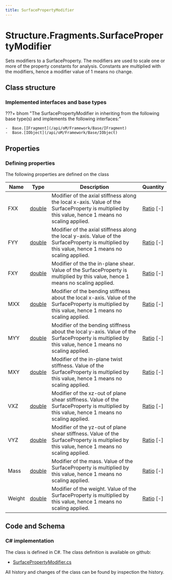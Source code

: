 ```yaml
---
title: SurfacePropertyModifier
---
```


# Structure.Fragments.SurfacePropertyModifier

Sets modifiers to a SurfaceProperty. The modifiers are used to scale one or more of the property constants for analysis. Constants are multiplied with the modifiers, hence a modifier value of 1 means no change.

## Class structure

### Implemented interfaces and base types

???+ bhom "The SurfacePropertyModifier in inheriting from the following base type(s) and implements the following interfaces:"

    -  Base.[IFragment](/api/oM/Framework/Base/IFragment)
    -  Base.[IObject](/api/oM/Framework/Base/IObject)


## Properties



### Defining properties

The following properties are defined on the class

| Name             | Type             | Description      | Quantity         |
|------------------|------------------|------------------|------------------|
| FXX | [double](https://learn.microsoft.com/en-us/dotnet/api/System.Double?view=netstandard-2.0) | Modifier of the axial stiffness along the local x-axis. Value of the SurfaceProperty is multiplied by this value, hence 1 means no scaling applied. | [Ratio](/api/oM/Dimensional/Quantities/Attributes/Ratio) [-] |
| FYY | [double](https://learn.microsoft.com/en-us/dotnet/api/System.Double?view=netstandard-2.0) | Modifier of the axial stiffness along the local y-axis. Value of the SurfaceProperty is multiplied by this value, hence 1 means no scaling applied. | [Ratio](/api/oM/Dimensional/Quantities/Attributes/Ratio) [-] |
| FXY | [double](https://learn.microsoft.com/en-us/dotnet/api/System.Double?view=netstandard-2.0) | Modifier of the the in-plane shear. Value of the SurfaceProperty is multiplied by this value, hence 1 means no scaling applied. | [Ratio](/api/oM/Dimensional/Quantities/Attributes/Ratio) [-] |
| MXX | [double](https://learn.microsoft.com/en-us/dotnet/api/System.Double?view=netstandard-2.0) | Modifier of the bending stiffness about the local x-axis. Value of the SurfaceProperty is multiplied by this value, hence 1 means no scaling applied. | [Ratio](/api/oM/Dimensional/Quantities/Attributes/Ratio) [-] |
| MYY | [double](https://learn.microsoft.com/en-us/dotnet/api/System.Double?view=netstandard-2.0) | Modifier of the bending stiffness about the local y-axis. Value of the SurfaceProperty is multiplied by this value, hence 1 means no scaling applied. | [Ratio](/api/oM/Dimensional/Quantities/Attributes/Ratio) [-] |
| MXY | [double](https://learn.microsoft.com/en-us/dotnet/api/System.Double?view=netstandard-2.0) | Modifier of the in-plane twist stiffness. Value of the SurfaceProperty is multiplied by this value, hence 1 means no scaling applied. | [Ratio](/api/oM/Dimensional/Quantities/Attributes/Ratio) [-] |
| VXZ | [double](https://learn.microsoft.com/en-us/dotnet/api/System.Double?view=netstandard-2.0) | Modifier of the xz-out of plane shear stiffness. Value of the SurfaceProperty is multiplied by this value, hence 1 means no scaling applied. | [Ratio](/api/oM/Dimensional/Quantities/Attributes/Ratio) [-] |
| VYZ | [double](https://learn.microsoft.com/en-us/dotnet/api/System.Double?view=netstandard-2.0) | Modifier of the yz-out of plane shear stiffness. Value of the SurfaceProperty is multiplied by this value, hence 1 means no scaling applied. | [Ratio](/api/oM/Dimensional/Quantities/Attributes/Ratio) [-] |
| Mass | [double](https://learn.microsoft.com/en-us/dotnet/api/System.Double?view=netstandard-2.0) | Modifier of the mass. Value of the SurfaceProperty is multiplied by this value, hence 1 means no scaling applied. | [Ratio](/api/oM/Dimensional/Quantities/Attributes/Ratio) [-] |
| Weight | [double](https://learn.microsoft.com/en-us/dotnet/api/System.Double?view=netstandard-2.0) | Modifier of the weight. Value of the SurfaceProperty is multiplied by this value, hence 1 means no scaling applied. | [Ratio](/api/oM/Dimensional/Quantities/Attributes/Ratio) [-] |


## Code and Schema

### C# implementation

The class is defined in C#. The class definition is available on github:

- [SurfacePropertyModifier.cs](https://github.com/BHoM/BHoM/blob/develop/Structure_oM/Fragments\SurfacePropertyModifier.cs)

All history and changes of the class can be found by inspection the history.
